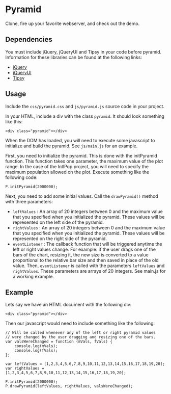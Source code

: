 Pyramid
===

Clone, fire up your favorite webserver, and check out the demo.

Dependencies
---

You must include jQuery, jQueryUI and Tipsy in your code before pyramid. Information for these libraries can be found at the following links:

* [jQuery](http://jquery.com)
* [jQueryUI](http://jqueryui.com)
* [Tipsy](http://onehackoranother.com/projects/jquery/tipsy/)

Usage
---

Include the `css/pyramid.css` and `js/pyramid.js` source code in your project.

In your HTML, include a div with the class `pyramid`. It should look something like this:

	<div class="pyramid"></div>

When the DOM has loaded, you will need to execute some javascript to initialize and build the pyramid. See `js/main.js` for an example.

First, you need to initialize the pyramid. This is done with the initPyramid function. This function takes one parameter, the maximum value of the plot range. In the case of the IntlPop project, you will need to specify the maximum population allowed on the plot. Execute something like the following code:

	P.initPyramid(2000000);

Next, you need to add some initial values. Call the `drawPyramid()` method with three parameters:

* `leftValues` : An array of 20 integers between 0 and the maximum value that you specified when you initialized the pyramid. These values will be represented on the left side of the pyramid.
* `rightValues` : An array of 20 integers between 0 and the maximum value that you specified when you initialized the pyramid. These values will be represented on the right side of the pyramid.
* `eventListener` : The callback function that will be triggered anytime the left or right values change. For example: if the user drags one of the bars of the chart, resizing it, the new size is converted to a value proportional to the relative bar size and then saved in place of the old value. Then, `eventListener` is called with the parameters `leftValues` and `rightValues`. These parameters are arrays of 20 integers. See main.js for a working example.

Example
---

Lets say we have an HTML document with the following div:

	<div class="pyramid"></div>

Then our javascript would need to include something like the following:

	// Will be called whenever any of the left or right pyramid values
	// were changed by the user dragging and resizing one of the bars.
	var valsWereChanged = function (mVals, fVals) {
		console.log(mVals);
		console.log(fVals);
	};

	var leftValues = [1,2,3,4,5,6,7,8,9,10,11,12,13,14,15,16,17,18,19,20];
	var rightValues = [1,2,3,4,5,6,7,8,9,10,11,12,13,14,15,16,17,18,19,20];

	P.initPyramid(2000000);
	P.drawPyramid(leftValues, rightValues, valsWereChanged);
